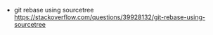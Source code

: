 
- git rebase using sourcetree https://stackoverflow.com/questions/39928132/git-rebase-using-sourcetree
